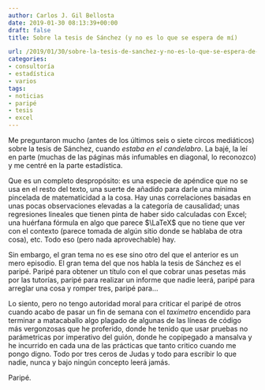 ```yaml
---
author: Carlos J. Gil Bellosta
date: 2019-01-30 08:13:39+00:00
draft: false
title: Sobre la tesis de Sánchez (y no es lo que se espera de mí)

url: /2019/01/30/sobre-la-tesis-de-sanchez-y-no-es-lo-que-se-espera-de-mi/
categories:
- consultoría
- estadística
- varios
tags:
- noticias
- paripé
- tesis
- excel
---
```


Me preguntaron mucho (antes de los últimos seis o siete circos mediáticos) sobre la tesis de Sánchez, cuando _estaba en el candelabro_. La bajé, la leí en parte (muchas de las páginas más infumables en diagonal, lo reconozco) y me centré en la parte estadística.

Que es un completo despropósito: es una especie de apéndice que no se usa en el resto del texto, una suerte de añadido para darle una mínima pincelada de matematicidad a la cosa. Hay unas correlaciones basadas en unas pocas observaciones elevadas a la categoría de causalidad; unas regresiones lineales que tienen pinta de haber sido calculadas con Excel; una huérfana fórmula en algo que parece $\LaTeX$ que no tiene que ver con el contexto (parece tomada de algún sitio donde se hablaba de otra cosa), etc. Todo eso (pero nada aprovechable) hay.

Sin embargo, el gran tema no es ese sino otro del que el anterior es un mero episodio. El gran tema del que nos habla la tesis de Sánchez es el paripé. Paripé para obtener un título con el que cobrar unas pesetas más por las tutorías, paripé para realizar un informe que nadie leerá, paripé para arreglar una cosa y romper tres, paripé para...

Lo siento, pero no tengo autoridad moral para criticar el paripé de otros cuando acabo de pasar un fin de semana con el _taxímetro_ encendido para terminar a matacaballo algo plagado de algunas de las líneas de código más vergonzosas que he proferido, donde he tenido que usar pruebas no parámetricas por imperativo del guión, donde he copipegado a mansalva y he incurrido en cada una de las prácticas que tanto critico cuando me pongo digno. Todo por tres ceros de Judas y todo para escribir lo que nadie, nunca y bajo ningún concepto leerá jamás.

Paripé.
